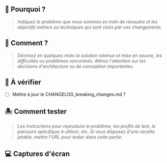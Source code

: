 ## :thinking: Pourquoi ?

> _Indiquez le problème que nous sommes en train de résoudre et les objectifs métiers ou techniques qui sont visés par ces changements._

<!--
# Catégories changelog

 +--------------------------|--------------------------+
 | API                      | Notifications            |
 | Accessibilité            | Page d’accueil           |
 | Admin                    | PASS IAE                 |
 | Annexes financières      | Performances             |
 | Candidature              | Pilotage                 |
 | Connexion                | Profil salarié           |
 | Contrôle a posteriori    | Prescripteur             |
 | Demandes de prolongation | Recherche employeur      |
 | Demandeur d’emploi       | Recherche fiche de poste |
 | Employeur                | Recherche prescripteur   |
 | Fiche de poste           | Stabilité                |
 | Fiche entreprise         | Statistiques             |
 | Fiches salarié           | Tableau de bord          |
 | GEIQ                     | UX/UI                    |
 | Inscription              | Vie privée               |
 +--------------------------|--------------------------+

-->

## :cake: Comment ? <!-- optionnel -->

> _Décrivez en quelques mots la solution retenue et mise en oeuvre, les difficultés ou problèmes rencontrés. Attirez l'attention sur les décisions d'architecture ou de conception importantes._

## :rotating_light: À vérifier

- [ ] Mettre à jour le CHANGELOG_breaking_changes.md ?

## :desert_island: Comment tester

> _Les instructions pour reproduire le problème, les profils de test, le parcours spécifique à utiliser, etc. Si vous disposez d'une recette jetable, mettre l'URL pour tester dans cette partie._

## :computer: Captures d'écran <!-- optionnel -->
